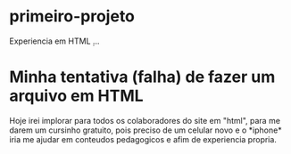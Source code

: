 # primeiro-projeto

Experiencia em HTML
̣...
<html>
  <h1>Minha tentativa (falha) de fazer um arquivo em HTML</h1>
<html>
Hoje irei implorar para todos os colaboradores do site em "html", para me darem um cursinho gratuito, pois preciso de um celular novo e o *iphone* iria me ajudar em conteudos pedagogicos e afim de experiencia propria.
